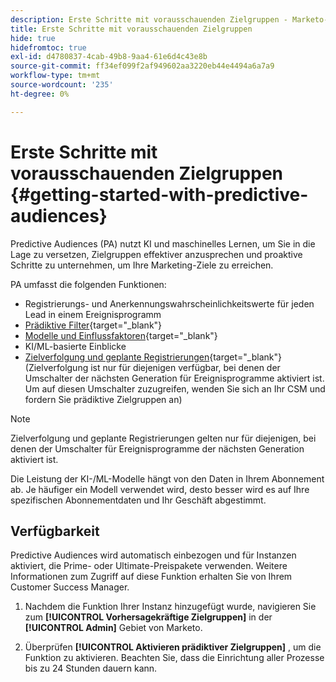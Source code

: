```yaml
---
description: Erste Schritte mit vorausschauenden Zielgruppen - Marketo-Dokumente - Produktdokumentation
title: Erste Schritte mit vorausschauenden Zielgruppen
hide: true
hidefromtoc: true
exl-id: d4780837-4cab-49b8-9aa4-61e6d4c43e8b
source-git-commit: ff34ef099f2af949602aa3220eb44e4494a6a7a9
workflow-type: tm+mt
source-wordcount: '235'
ht-degree: 0%

---
```


# Erste Schritte mit vorausschauenden Zielgruppen {#getting-started-with-predictive-audiences}

Predictive Audiences (PA) nutzt KI und maschinelles Lernen, um Sie in die Lage zu versetzen, Zielgruppen effektiver anzusprechen und proaktive Schritte zu unternehmen, um Ihre Marketing-Ziele zu erreichen.

PA umfasst die folgenden Funktionen:

* Registrierungs- und Anerkennungswahrscheinlichkeitswerte für jeden Lead in einem Ereignisprogramm
* [Prädiktive Filter](/help/marketo/product-docs/core-marketo-concepts/predictive-audiences/predictive-filters.md){target=&quot;_blank&quot;}
* [Modelle und Einflussfaktoren](/help/marketo/product-docs/core-marketo-concepts/predictive-audiences/models-and-insights.md){target=&quot;_blank&quot;}
* KI/ML-basierte Einblicke
* [Zielverfolgung und geplante Registrierungen](/help/marketo/product-docs/core-marketo-concepts/predictive-audiences/understanding-goal-tracking-and-projected-registrations.md){target=&quot;_blank&quot;} (Zielverfolgung ist nur für diejenigen verfügbar, bei denen der Umschalter der nächsten Generation für Ereignisprogramme aktiviert ist. Um auf diesen Umschalter zuzugreifen, wenden Sie sich an Ihr CSM und fordern Sie prädiktive Zielgruppen an)

>[!NOTE]
>
>Zielverfolgung und geplante Registrierungen gelten nur für diejenigen, bei denen der Umschalter für Ereignisprogramme der nächsten Generation aktiviert ist.

Die Leistung der KI-/ML-Modelle hängt von den Daten in Ihrem Abonnement ab. Je häufiger ein Modell verwendet wird, desto besser wird es auf Ihre spezifischen Abonnementdaten und Ihr Geschäft abgestimmt.

## Verfügbarkeit

Predictive Audiences wird automatisch einbezogen und für Instanzen aktiviert, die Prime- oder Ultimate-Preispakete verwenden. Weitere Informationen zum Zugriff auf diese Funktion erhalten Sie von Ihrem Customer Success Manager.

1. Nachdem die Funktion Ihrer Instanz hinzugefügt wurde, navigieren Sie zum **[!UICONTROL Vorhersagekräftige Zielgruppen]** in der **[!UICONTROL Admin]** Gebiet von Marketo.

1. Überprüfen **[!UICONTROL Aktivieren prädiktiver Zielgruppen]** , um die Funktion zu aktivieren. Beachten Sie, dass die Einrichtung aller Prozesse bis zu 24 Stunden dauern kann.

